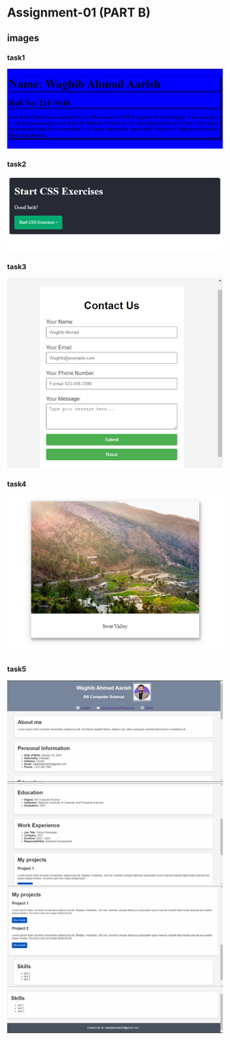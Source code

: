 # Assignment-01 (PART B)

## images

### task1
![task1](images/task1-B.png)

### task2
![task2](images/task2-B.png)

### task3
![task3](images/task3-B.png)

### task4
![task4](images/task4-B.png)

### task5
![task5](images/task5(1)-B.png)
![task5](images/task5(2)-B.png)
![task5](images/task5(3)-B.png)
![task5](images/task5(4)-B.png)
